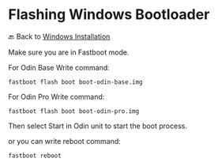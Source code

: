# Flashing Windows Bootloader
🔙 Back to [Windows Installation](https://github.com/ProjectValhalla/OdinWindowsGuides/blob/main/pages/WindowsInstallation.md)

Make sure you are in Fastboot mode.

For Odin Base Write command:
```
fastboot flash boot boot-odin-base.img
```

For Odin Pro Write command:
```
fastboot flash boot boot-odin-pro.img
```

Then select Start in Odin unit to start the boot process.

or you can write reboot command:
```
fastboot reboot
```
